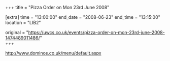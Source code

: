 +++
title = "Pizza Order on Mon 23rd June 2008"

[extra]
time = "13:00:00"
end_date = "2008-06-23"
end_time = "13:15:00"
location = "LIB2"

original = "https://uwcs.co.uk/events/pizza-order-on-mon-23rd-june-2008-1474489011486/"    
+++

http://www.dominos.co.uk/menu/default.aspx

